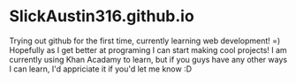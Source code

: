 # SlickAustin316.github.io
Trying out github for the first time, currently learning web development! =)
Hopefully as I get better at programing I can start making cool projects!
I am currently using Khan Acadamy to learn, but if you guys have any other ways I can learn, I'd appriciate it if you'd let me know :D

